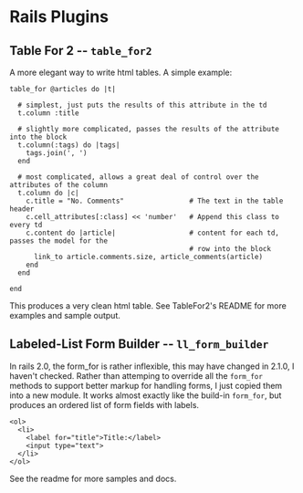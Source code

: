 
# Rails Plugins

## Table For 2 -- `table_for2`

A more elegant way to write html tables. A simple example:

    table_for @articles do |t|
      
      # simplest, just puts the results of this attribute in the td
      t.column :title

      # slightly more complicated, passes the results of the attribute into the block
      t.column(:tags) do |tags|
        tags.join(', ')
      end

      # most complicated, allows a great deal of control over the attributes of the column
      t.column do |c|
        c.title = "No. Comments"                # The text in the table header
        c.cell_attributes[:class] << 'number'   # Append this class to every td
        c.content do |article|                  # content for each td, passes the model for the
                                                # row into the block
          link_to article.comments.size, article_comments(article)
        end
      end

    end

This produces a very clean html table. See TableFor2's README for more examples and sample output.

## Labeled-List Form Builder -- `ll_form_builder`

In rails 2.0, the form_for is rather inflexible, this may have changed in 2.1.0, I haven't checked. Rather than attemping to override all the `form_for` methods to support better markup for handling forms, I just copied them into a new module. It works almost exactly like the build-in `form_for`, but produces an ordered list of form fields with labels. 

    <ol>
      <li>
        <label for="title">Title:</label>
        <input type="text">
      </li>
    </ol>

See the readme for more samples and docs.


        

